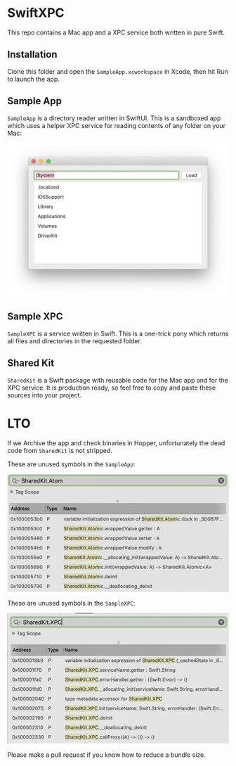 # SwiftXPC

This repo contains a Mac app and a XPC service both written in pure Swift.

## Installation

Clone this folder and open the `SampleApp.xcworkspace` in Xcode, then hit Run to launch the app.

## Sample App

`SampleApp` is a directory reader written in SwiftUI. This is a sandboxed app which uses a helper XPC service for reading contents of any folder on your Mac:

<img src="./Images/MacApp-592x412@2x.png" width="592px" alt="Mac app with /System files" />

## Sample XPC

`SampleXPC` is a service written in Swift. This is a one-trick pony which returns all files and directories in the requested folder.

## Shared Kit

`SharedKit` is a Swift package with reusable code for the Mac app and for the XPC service. It is production ready, so feel free to copy and paste these sources into your project.

# LTO

If we Archive the app and check binaries in Hopper, unfortunately the dead code from `SharedKit` is not stripped.

These are unused symbols in the `SampleApp`:

<img src="./Images/SampleApp-506x270@2x.png" width="506px" alt="SharedKit symbols in the Mac app" />

These are unused symbols in the `SampleXPC`:

<img src="./Images/SampleXPC-510x300@2x.png" width="510px" alt="SharedKit symbols in the XPC service" />

Please make a pull request if you know how to reduce a bundle size.